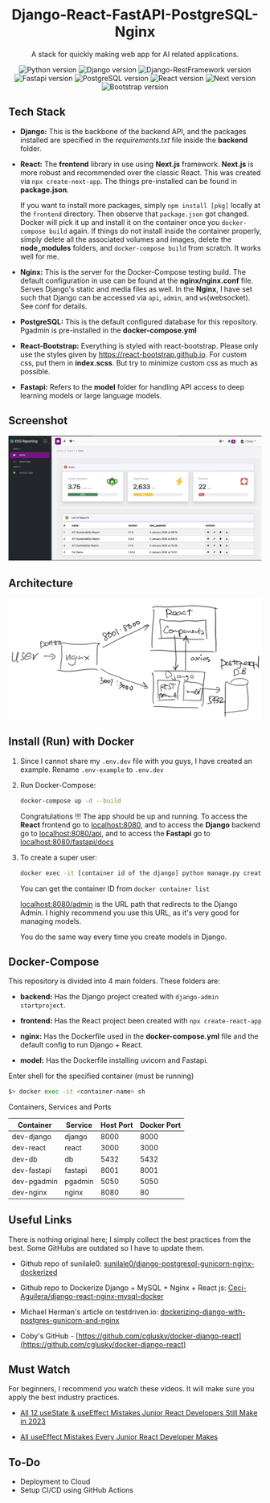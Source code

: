 <div align="center">

# Django-React-FastAPI-PostgreSQL-Nginx

A stack for quickly making web app for AI related applications.

![Python version](https://img.shields.io/badge/Python-3.11.0-4c566a?logo=python&&longCache=true&logoColor=white&colorB=pink&style=flat-square&colorA=4c566a) ![Django version](https://img.shields.io/badge/Django-5.0.0-4c566a?logo=django&&longCache=truelogoColor=white&colorB=pink&style=flat-square&colorA=4c566a) ![Django-RestFramework version](https://img.shields.io/badge/Django_Rest_Framework-3.14.0-red.svg?longCache=true&style=flat-square&logo=django&logoColor=white&colorA=4c566a&colorB=pink) ![Fastapi version](https://img.shields.io/badge/Fastapi-0.108.0-red.svg?longCache=true&style=flat-square&logo=fastapi&logoColor=white&colorA=4c566a&colorB=pink) ![PostgreSQL version](https://img.shields.io/badge/PostgreSQL-12.8-red.svg?longCache=true&style=flat-square&logo=postgresql&logoColor=white&colorA=4c566a&colorB=pink) ![React version](https://img.shields.io/badge/React-18.2.0-red.svg?longCache=true&style=flat-square&logo=react&logoColor=white&colorA=4c566a&colorB=pink) ![Next version](https://img.shields.io/badge/Next-14.0.4-red.svg?longCache=true&style=flat-square&logo=next.js&logoColor=white&colorA=4c566a&colorB=pink) ![Bootstrap version](https://img.shields.io/badge/Bootstrap-5.3.2-red.svg?longCache=true&style=flat-square&logo=bootstrap&logoColor=white&colorA=4c566a&colorB=pink)

</div>

## Tech Stack

- __Django:__ This is the backbone of the backend API, and the packages installed are specified in the _requirements.txt_ file inside the __backend__ folder.

- __React:__ The __frontend__ library in use using __Next.js__ framework.  __Next.js__ is more robust and recommended over the classic React. This was created via ``npx create-next-app``. The things pre-installed can be found in __package.json__.

  If you want to install more packages, simply `npm install [pkg]` locally at the `frontend` directory.  Then observe that `package.json` got changed.  Docker will pick it up and install it on the container once you `docker-compose build` again.  If things do not install inside the container properly, simply delete all the associated volumes and images, delete the __node_modules__ folders, and `docker-compose build` from scratch.  It works well for me.

- __Nginx:__ This is the server for the Docker-Compose testing build. The default configuration in use can be found at the __nginx/nginx.conf__ file.  Serves Django's static and media files as well.  In the __Nginx__, I have set such that Django can be accessed via `api`, `admin`, and `ws`(websocket).  See conf for details.

- __PostgreSQL:__ This is the default configured database for this repository.  Pgadmin is pre-installed in the __docker-compose.yml__

- __React-Bootstrap:__ Everything is styled with react-bootstrap.  Please only use the styles given by https://react-bootstrap.github.io.  For custom css, put them in __index.scss__.  But try to minimize custom css as much as possible.

- __Fastapi:__  Refers to the __model__ folder for handling API access to deep learning models or large language models.

## Screenshot

![Screenshot Image](./.readme_assets/Screenshot.png)

## Architecture

![Architecture Image](./.readme_assets/Arch.png)

## Install (Run) with Docker

1. Since I cannot share my `.env.dev` file with you guys, I have created an example. Rename `.env-example` to `.env.dev`

1. Run Docker-Compose:

    ```bash
    docker-compose up -d --build
    ```

    Congratulations !!! The app should be up and running. To access the __React__ frontend go to [localhost:8080](http://localhost:8080), and to access the __Django__ backend go to [localhost:8080/api](http://localhost:8080/api), and to access the __Fastapi__ go to [localhost:8080/fastapi/docs](http://localhost:8080/fastapi/docs/)

2. To create a super user:

    ```bash
    docker exec -it [container id of the django] python manage.py createsuperuser
    ```

    You can get the container ID from `docker container list`

    [localhost:8080/admin](http://localhost:8080/admin) is the URL path that redirects to the Django Admin.  I highly recommend you use this URL, as it's very good for managing models.

    You do the same way every time you create models in Django.  

## Docker-Compose

This repository is divided into 4 main folders. These folders are:

- __backend:__ Has the Django project created with ``django-admin startproject``.

- __frontend:__ Has the React project been created with ``npx create-react-app``

- __nginx:__ Has the Dockerfile used in the __docker-compose.yml__ file and the default config to run Django + React.

- __model:__ Has the Dockerfile installing uvicorn and Fastapi.

Enter shell for the specified container (must be running)

```sh
$> docker exec -it <container-name> sh
```

Containers, Services and Ports

| Container  | Service | Host Port | Docker Port |
| ---------- | ------- | --------- | ----------- |
| dev-django | django  | 8000      | 8000        |
| dev-react  | react   | 3000      | 3000        |
| dev-db     | db      | 5432      | 5432        |
| dev-fastapi| fastapi | 8001      | 8001        |
| dev-pgadmin| pgadmin | 5050      | 5050        |
| dev-nginx  | nginx   | 8080      | 80          |

## Useful Links

There is nothing original here; I simply collect the best practices from the best.  Some GitHubs are outdated so I have to update them.

- Github repo of sunilale0: [sunilale0/django-postgresql-gunicorn-nginx-dockerized](https://github.com/sunilale0/django-postgresql-gunicorn-nginx-dockerized/blob/master/README.md#nginx)

- Github repo to Dockerize Django + MySQL + Nginx + React js: [Ceci-Aguilera/django-react-nginx-mysql-docker](https://github.com/Ceci-Aguilera/django-react-nginx-mysql-docker)

- Michael Herman's article on testdriven.io: [dockerizing-django-with-postgres-gunicorn-and-nginx](https://testdriven.io/blog/dockerizing-django-with-postgres-gunicorn-and-nginx/)

- Coby's GitHub - [https://github.com/cglusky/docker-django-react](https://github.com/cglusky/docker-django-react)

## Must Watch

For beginners, I recommend you watch these videos.  It will make sure you apply the best industry practices.

- [All 12 useState & useEffect Mistakes Junior React Developers Still Make in 2023](https://www.youtube.com/watch?v=-yIsQPp31L0&t=1176s)

- [All useEffect Mistakes Every Junior React Developer Makes](https://www.youtube.com/watch?v=QQYeipc_cik)

## To-Do

- Deployment to Cloud
- Setup CI/CD using GitHub Actions
